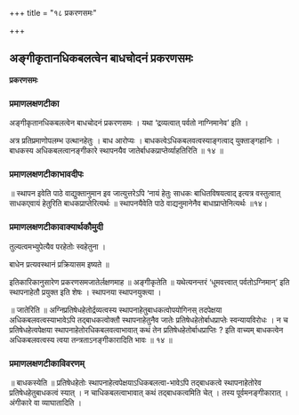 +++
title = "१८ प्रकरणसमः"

+++


## अङ्गीकृतानधिकबलत्वेन बाधचोदनं प्रकरणसमः

**प्रकरणसमः** 

### **प्रमाणलक्षणटीका**

अङ्गीकृतानधिकबलत्वेन बाधचोदनं प्रकरणसमः । यथा ‘द्रव्यत्वात् पर्वतो नाग्निमानेव’ इति ।

अत्र प्रतिप्रमाणोपलम्भ उत्थानहेतुः । बाध आरोप्यः । बाधकत्वेऽधिकबलवत्वस्याङ्गत्वाद् युक्ताङ्गहानिः । बाधकस्य अधिकबलत्वानङ्गीकारे स्थापनयैव जातेर्बाधकप्राप्तेर्व्याहतिरिति ॥ १४ ॥

### **प्रमाणलक्षणटीकाभावदीपः**

॥ स्थापन इवेति पाठे वाद्युक्तानुमान इव जात्युत्तरेऽपि ‘नायं हेतुः साधकः बाधितविषयत्वाद् इत्यत्र वस्तुत्वात् साधकएवायं हेतुरिति बाधकप्राप्तेरित्यर्थः ॥ स्थापनयैवेति पाठे वाद्यनुमानेनैव बाधाप्राप्तेनित्यर्थः ॥१४।

### **प्रमाणलक्षणटीकावाक्यार्थकौमुदी**

तुल्यत्वमभ्युपेत्यैव परहेतोः स्वहेतुना ।

बाधेन प्रत्यवस्थानं प्रक्रियासम इष्यते ॥

इतिकारिकानुसारेण प्रकरणसमजातेर्लक्षणमाह ॥ अङ्गीकृतेति ॥ यथेत्यनन्तरं ‘धूमवत्त्वात् पर्वतोऽग्निमान्’ इति स्थापनाहेतौ प्रयुक्त इति शेषः । स्थापनया स्थापनयुक्त्या ।

॥ जातेरिति ॥ अग्निप्रतिषेधहेतोर्द्रव्यत्वस्य स्थापनाहेतुबाधकत्वोपयोगिनस् तदपेक्षया अधिकबलवत्वस्याभावेऽपि तद्बाधकत्वोक्तौ स्थापनाहेतुनैव जातेः प्रतिषेधहेतोर्बाधप्राप्तेः स्वन्यायविरोधः । न च प्रतिषेधहेत्वपेक्षया स्थापनाहेतोरधिकबलवत्वाभावात्
कथं तेन प्रतिषेधहेतोर्बाधप्राप्तिः ? इति वाच्यम् बाधकत्वेन अधिकबलवत्वस्य त्वया तन्त्रताऽनङ्गीकारादिति भावः ॥ १४ ॥

### **प्रमाणलक्षणटीकाविवरणम्**

॥ बाधकस्येति ॥ प्रतिषेधहेतोः स्थापनाहेत्वपेक्षयाऽधिकबलत्वा-भावेऽपि तद्बाधकत्वे स्थापनाहेतोरेव प्रतिषेधहेतुबाधकत्वं स्यात् । न चाधिकबलत्वाभावात् कथं तद्बाधकत्वमिति चेत् । तस्य पूर्वमनङ्गीकारात् । अंगीकारे वा व्याघातादिति ।

